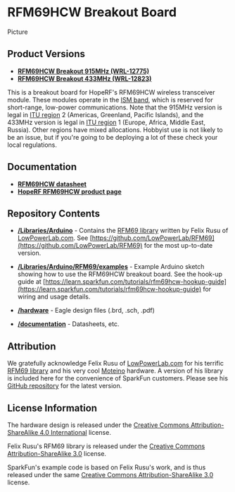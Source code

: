RFM69HCW Breakout Board
=================

Picture

Product Versions
----------------
* [**RFM69HCW Breakout 915MHz (WRL-12775)**](https://www.sparkfun.com/products/12775)
* [**RFM69HCW Breakout 433MHz (WRL-12823)**](https://www.sparkfun.com/products/12823)

This is a breakout board for HopeRF's RFM69HCW wireless transceiver module. These modules operate in the [ISM band](http://en.wikipedia.org/wiki/ISM_band), which is reserved for short-range, low-power communications. Note that the 915MHz version is legal in [ITU region](http://en.wikipedia.org/wiki/ITU_region) 2 (Americas, Greenland, Pacific Islands), and the 433MHz version is legal in [ITU region](http://en.wikipedia.org/wiki/ITU_region) 1 (Europe, Africa, Middle East, Russia). Other regions have mixed allocations. Hobbyist use is not likely to be an issue, but if you're going to be deploying a lot of these check your local regulations.

Documentation
-------------------
* [**RFM69HCW datasheet**](https://github.com/sparkfun/RFM69HCW_Breakout/blob/master/documentation/RFM69HCW-V1.1.pdf)
* [**HopeRF RFM69HCW product page**](http://www.hoperf.com/rf/fsk_module/RFM69HCW.htm)

Repository Contents
-------------------
* [**/Libraries/Arduino**](https://github.com/sparkfun/RFM69HCW_Breakout/tree/master/Libraries/Arduino) - Contains the [RFM69 library](https://github.com/LowPowerLab/RFM69) written by Felix Rusu of [LowPowerLab.com](lowpowerlab.com). See [https://github.com/LowPowerLab/RFM69](https://github.com/LowPowerLab/RFM69) for the most up-to-date version.

* [**/Libraries/Arduino/RFM69/examples**](https://github.com/sparkfun/RFM69HCW_Breakout/tree/master/Libraries/Arduino/RFM69/examples) - Example Arduino sketch showing how to use the RFM69HCW breakout board. See the hook-up guide at [https://learn.sparkfun.com/tutorials/rfm69hcw-hookup-guide](https://learn.sparkfun.com/tutorials/rfm69hcw-hookup-guide) for wiring and usage details.

* [**/hardware**](https://github.com/sparkfun/RFM69HCW_Breakout/tree/master/hardware) - Eagle design files (.brd, .sch, .pdf)

* [**/documentation**](https://github.com/sparkfun/RFM69HCW_Breakout/tree/master/documentation) - Datasheets, etc.

Attribution
-----------
We gratefully acknowledge Felix Rusu of [LowPowerLab.com](lowpowerlab.com) for his terrific [RFM69 library](https://github.com/LowPowerLab/RFM69) and his very cool [Moteino](http://lowpowerlab.com/blog/category/moteino/) hardware. A version of his library is included here for the convenience of SparkFun customers. Please see his [GitHub repository](https://github.com/LowPowerLab/RFM69) for the latest version.

License Information
-------------------
The hardware design is released under the [Creative Commons Attribution-ShareAlike 4.0 International](http://creativecommons.org/licenses/by-sa/4.0/) license.

Felix Rusu's RFM69 library is released under the [Creative Commons Attribution-ShareAlike 3.0](http://creativecommons.org/licenses/by-sa/3.0/) license. 

SparkFun's example code is based on Felix Rusu's work, and is thus released under the same [Creative Commons Attribution-ShareAlike 3.0](http://creativecommons.org/licenses/by-sa/3.0/) license.
